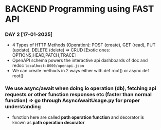 # BACKEND Programming using FAST API

### DAY 2 [17-01-2025]

- 4 Types of HTTP Methods (Operation): POST (create), GET (read), PUT (update), DELETE (delete) => CRUD [Exotic ones: OPTIONS,HEAD,PATCH,TRACE]
- OpenAPI schema powers the interactive api dashboards of doc and redoc
```localhost:8000/openapi.json```
- We can create methods in 2 ways either with def root() or async def root()
### We use async/await when doing io operation (db), fetching api requests or other function responses etc (faster than normal function) => go through AsyncAwaitUsage.py for proper understanding
- function here are called **path operation function** and decorator is known as **path operation decorator**
